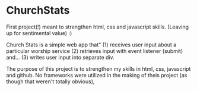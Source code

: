 # ChurchStats
First project(!) meant to strengthen html, css and javascript skills. (Leaving up for sentimental value) :)

Church Stats is a simple web app that"
  (1) receives user input about a particular worship service
  (2) retrieves input with event listener (submit) and...
  (3) writes user input into separate div.
  
The purpose of this project is to strengthen my skills in html, css, javascript and github. No frameworks were utilized
in the making of theis project (as though that weren't totally obvious),

